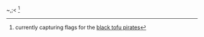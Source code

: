~,;< [^1]


[^1]: currently capturing flags for the [black tofu pirates](https://ctftime.org/team/197299)
